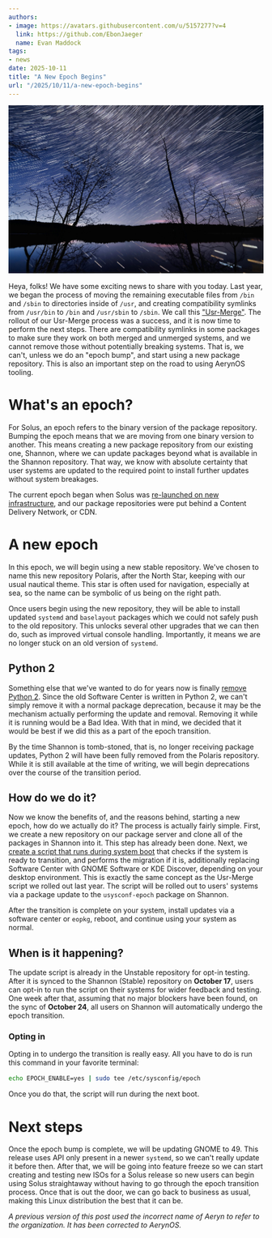 ```yaml
---
authors:
- image: https://avatars.githubusercontent.com/u/5157277?v=4
  link: https://github.com/EbonJaeger
  name: Evan Maddock
tags:
- news
date: 2025-10-11
title: "A New Epoch Begins"
url: "/2025/10/11/a-new-epoch-begins"
---
```


![Night sky timelapse](new-epoch-banner.jpg)

Heya, folks! We have some exciting news to share with you today. Last year, we began the process of moving the remaining executable files from `/bin` and `/sbin` to directories inside of `/usr`, and creating compatibility symlinks from `/usr/bin` to `/bin` and `/usr/sbin` to `/sbin`. We call this ["Usr-Merge"](https://getsol.us/2024/09/04/usr-merge/). The rollout of our Usr-Merge process was a success, and it is now time to perform the next steps. There are compatibility symlinks in some packages to make sure they work on both merged and unmerged systems, and we cannot remove those without potentially breaking systems. That is, we can't, unless we do an "epoch bump", and start using a new package repository. This is also an important step on the road to using AerynOS tooling.

# What's an epoch?

For Solus, an epoch refers to the binary version of the package repository. Bumping the epoch means that we are moving from one binary version to another. This means creating a new package repository from our existing one, Shannon, where we can update packages beyond what is available in the Shannon repository. That way, we know with absolute certainty that user systems are updated to the required point to install further updates without system breakages.

The current epoch began when Solus was [re-launched on new infrastructure](https://getsol.us/2023/04/18/a-new-voyage/), and our package repositories were put behind a Content Delivery Network, or CDN.

# A new epoch

In this epoch, we will begin using a new stable repository. We've chosen to name this new repository Polaris, after the North Star, keeping with our usual nautical theme. This star is often used for navigation, especially at sea, so the name can be symbolic of us being on the right path.

Once users begin using the new repository, they will be able to install updated `systemd` and `baselayout` packages which we could not safely push to the old repository. This unlocks several other upgrades that we can then do, such as improved virtual console handling. Importantly, it means we are no longer stuck on an old version of `systemd`.

## Python 2

Something else that we've wanted to do for years now is finally [remove Python 2](https://github.com/getsolus/packages/issues/270). Since the old Software Center is written in Python 2, we can't simply remove it with a normal package deprecation, because it may be the mechanism actually performing the update and removal. Removing it while it is running would be a Bad Idea. With that in mind, we decided that it would be best if we did this as a part of the epoch transition.

By the time Shannon is tomb-stoned, that is, no longer receiving package updates, Python 2 will have been fully removed from the Polaris repository. While it is still available at the time of writing, we will begin deprecations over the course of the transition period.

## How do we do it?

Now we know the benefits of, and the reasons behind, starting a new epoch, how do we actually do it? The process is actually fairly simple. First, we create a new repository on our package server and clone all of the packages in Shannon into it. This step has already been done. Next, we [create a script that runs during system boot](https://github.com/getsolus/packages/pull/5944) that checks if the system is ready to transition, and performs the migration if it is, additionally replacing Software Center with GNOME Software or KDE Discover, depending on your desktop environment. This is exactly the same concept as the Usr-Merge script we rolled out last year. The script will be rolled out to users' systems via a package update to the `usysconf-epoch` package on Shannon.

After the transition is complete on your system, install updates via a software center or `eopkg`, reboot, and continue using your system as normal.

## When is it happening?

The update script is already in the Unstable repository for opt-in testing. After it is synced to the Shannon (Stable) repository on **October 17**, users can opt-in to run the script on their systems for wider feedback and testing. One week after that, assuming that no major blockers have been found, on the sync of **October 24**, all users on Shannon will automatically undergo the epoch transition.

### Opting in

Opting in to undergo the transition is really easy. All you have to do is run this command in your favorite terminal:

```bash
echo EPOCH_ENABLE=yes | sudo tee /etc/sysconfig/epoch
```

Once you do that, the script will run during the next boot.

# Next steps

Once the epoch bump is complete, we will be updating GNOME to 49. This release uses API only present in a newer `systemd`, so we can't really update it before then. After that, we will be going into feature freeze so we can start creating and testing new ISOs for a Solus release so new users can begin using Solus straightaway without having to go through the epoch transition process. Once that is out the door, we can go back to business as usual, making this Linux distribution the best that it can be.

*A previous version of this post used the incorrect name of Aeryn to refer to the organization. It has been corrected to AerynOS.*
